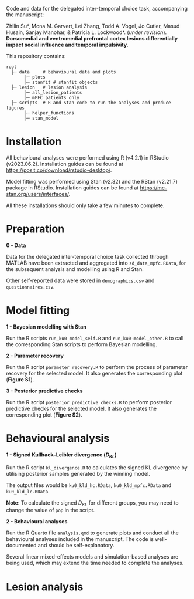 Code and data for the delegated inter-temporal choice task, accompanying the manuscript:

Zhilin Su\*, Mona M. Garvert, Lei Zhang, Todd A. Vogel, Jo Cutler, Masud Husain, Sanjay Manohar, & Patricia L. Lockwood\*. (*under revision*). **Dorsomedial and ventromedial prefrontal cortex lesions differentially impact social influence and temporal impulsivity**.

This repository contains:

```
root
  ├─ data     # behavioural data and plots 
       ├─ plots 
       ├─ stanfit # stanfit objects
  ├─ lesion   # lesion analysis
       ├─ all_lesion_patients 
       ├─ mPFC_patients_only
  ├─ scripts  # R and Stan code to run the analyses and produce figures
       ├─ helper_functions 
       ├─ stan_model 
```

# Installation

All behavioural analyses were performed using R (v4.2.1) in RStudio (v2023.06.2). Installation guides can be found at <https://posit.co/download/rstudio-desktop/>.

Model fitting was performed using Stan (v2.32) and the RStan (v2.21.7) package in RStudio. Installation guides can be found at <https://mc-stan.org/users/interfaces/>.

All these installations should only take a few minutes to complete.

# Preparation

**0 - Data**

Data for the delegated inter-temporal choice task collected through MATLAB have been extracted and aggregated into `sd_data_mpfc.RData`, for the subsequent analysis and modelling using R and Stan. 

Other self-reported data were stored in `demographics.csv` and `questionnaires.csv`.

# Model fitting

**1 - Bayesian modelling with Stan**

Run the R scripts `run_ku0-model_self.R` and `run_ku0-model_other.R` to call the corresponding Stan scripts to perform Bayesian modelling.

**2 - Parameter recovery**

Run the R script `parameter_recovery.R` to perform the process of parameter recovery for the selected model. It also generates the corresponding plot (**Figure S1**).

**3 - Posterior predictive checks**

Run the R script `posterior_predictive_checks.R` to perform posterior predictive checks for the selected model. It also generates the corresponding plot (**Figure S2**).

# Behavioural analysis

**1 - Signed Kullback–Leibler divergence (*D<sub>KL</sub>*)** 

Run the R script `kl_divergence.R` to calculates the signed KL divergence by utilising posterior samples generated by the winning model. 

The output files would be `ku0_kld_hc.RData`, `ku0_kld_mpfc.RData` and `ku0_kld_lc.RData`. 

**Note**: To calculate the signed *D<sub>KL</sub>* for different groups, you may need to change the value of `pop` in the script. 

**2 - Behavioural analyses** 

Run the R Quarto file `analysis.qmd` to generate plots and conduct all the behavioural analyses included in the manuscript. The code is well-documented and should be self-explanatory. 

Several linear mixed-effects models and simulation-based analyses are being used, which may extend the time needed to complete the analyses.

# Lesion analysis